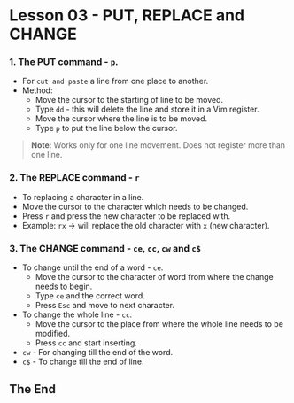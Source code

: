 # Lesson 03 - PUT, REPLACE and CHANGE

### 1. The PUT command - `p`.

- For `cut and paste` a line from one place to another.
- Method:
	- Move the cursor to the starting of line to be moved.
	- Type `dd` - this will delete the line and store it in a Vim register.
	- Move the cursor where the line is to be moved.
	- Type `p` to put the line below the cursor.

> **Note**: Works only for one line movement. Does not register more than one line.

### 2. The REPLACE command - `r`

- To replacing a character in a line.
- Move the cursor to the character which needs to be changed.
- Press `r` and press the new character to be replaced with.
- Example: `rx` -> will replace the old character with `x` (new character).

### 3. The CHANGE command - `ce`, `cc`, `cw` and `c$`

- To change until the end of a word - `ce`.
	- Move the cursor to the character of word from where the change needs to begin.
	- Type `ce` and the correct word.
	- Press `Esc` and move to next character.
- To change the whole line - `cc`.
	- Move the cursor to the place from where the whole line needs to be modified.
	- Press `cc` and start inserting.
- `cw` - For changing till the end of the  word.
- `c$` - To change till the end of line.

## The End
